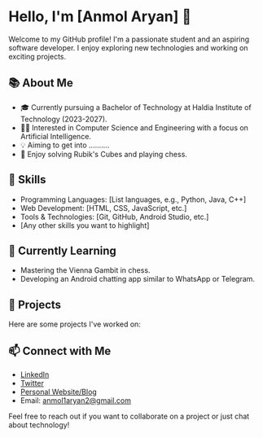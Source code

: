 
# Hello, I'm [Anmol Aryan] 👋

Welcome to my GitHub profile! I'm a passionate student and an aspiring software developer. I enjoy exploring new technologies and working on exciting projects.

## 📚 About Me
- 🎓 Currently pursuing a Bachelor of Technology at Haldia Institute of Technology (2023-2027).
- 👩‍💻 Interested in Computer Science and Engineering with a focus on Artificial Intelligence.
- 💡 Aiming to get into ..........
- 🧩 Enjoy solving Rubik's Cubes and playing chess.

## 🔧 Skills
- Programming Languages: [List languages, e.g., Python, Java, C++]
- Web Development: [HTML, CSS, JavaScript, etc.]
- Tools & Technologies: [Git, GitHub, Android Studio, etc.]
- [Any other skills you want to highlight]

## 🌱 Currently Learning
- Mastering the Vienna Gambit in chess.
- Developing an Android chatting app similar to WhatsApp or Telegram.

## 🚀 Projects
Here are some projects I've worked on:


## 📫 Connect with Me
- [LinkedIn](your-linkedin-profile)
- [Twitter](ianmolaryan)
- [Personal Website/Blog](your-website)
- Email: anmol1aryan2@gmail.com

Feel free to reach out if you want to collaborate on a project or just chat about technology!
